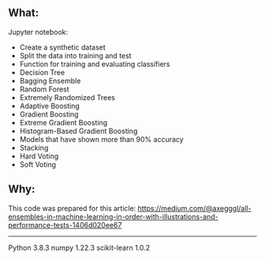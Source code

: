 ## What:
Jupyter notebook:
- Create a synthetic dataset
- Split the data into training and test
- Function for training and evaluating classifiers
- Decision Tree
- Bagging Ensemble
- Random Forest
- Extremely Randomized Trees
- Adaptive Boosting
- Gradient Boosting
- Extreme Gradient Boosting
- Histogram-Based Gradient Boosting
- Models that have shown more than 90% accuracy
- Stacking
- Hard Voting
- Soft Voting

## Why:
This code was prepared for this article: https://medium.com/@axegggl/all-ensembles-in-machine-learning-in-order-with-illustrations-and-performance-tests-1406d020ee67

-------------------------------------------------------------------------------

Python 3.8.3
numpy 1.22.3
scikit-learn 1.0.2
